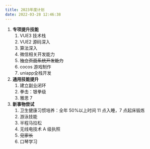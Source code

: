 ```yaml
---
title: 2023年度计划
date: 2022-03-28 12:46:38
---
```


1. **专项提升技能**
   1. VUE3 技术栈
   2. VUE2 源码深入
   3. 算法深入
   4. 微信相关开发能力
   5. ~~独立页面系统开发能力~~
   6. cocos 游戏制作
   7. uniapp全栈开发
2. **通用技能提升** 
   1. 建立副业闭环
   2. 拳击：银拳级
   3. 雅思 7
3. **新事物尝试**
    1. 卫生健康习惯培养：全年 50%以上时间 11 点入睡，7 点起床锻炼
    2. 游泳技能
    3. 半程马拉松
    4. 无线电技术 A 级执照
    5. ~~见家长~~
    6. 口琴学习
